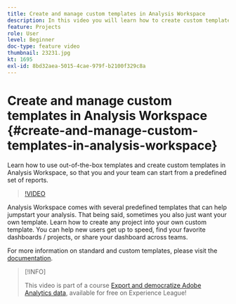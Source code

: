 ```yaml
---
title: Create and manage custom templates in Analysis Workspace
description: In this video you will learn how to create custom templates in Analysis Workspace, so that you and your team can start from a specific set of reports.
feature: Projects
role: User
level: Beginner
doc-type: feature video
thumbnail: 23231.jpg
kt: 1695
exl-id: 8bd32aea-5015-4cae-979f-b2100f329c8a
---
```

# Create and manage custom templates in Analysis Workspace {#create-and-manage-custom-templates-in-analysis-workspace}

Learn how to use out-of-the-box templates and create custom templates in Analysis Workspace, so that you and your team can start from a predefined set of reports.

>[!VIDEO](https://video.tv.adobe.com/v/23231/?quality=12&learn=on)

Analysis Workspace comes with several predefined templates that can help jumpstart your analysis. That being said, sometimes you also just want your own template. Learn how to create any project into your own custom template. You can help new users get up to speed, find your favorite dashboards / projects, or share your dashboard across teams.

For more information on standard and custom templates, please visit the [documentation](https://experienceleague.adobe.com/docs/analytics/analyze/analysis-workspace/build-workspace-project/starter-projects.html).

>[!INFO]
>
> This video is part of a course [Export and democratize Adobe Analytics data](https://experienceleague.adobe.com/?recommended=Analytics-A-1-2022.1.democratizing), available for free on Experience League!
